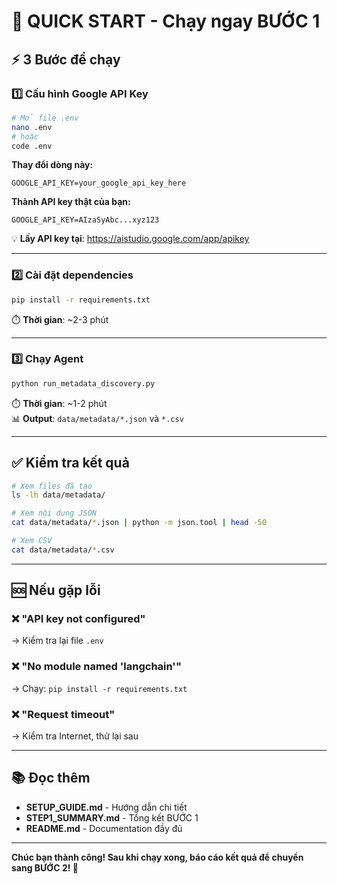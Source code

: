 # 🚀 QUICK START - Chạy ngay BƯỚC 1

## ⚡ 3 Bước để chạy

### 1️⃣ Cấu hình Google API Key

```bash
# Mở file .env
nano .env
# hoặc
code .env
```

**Thay đổi dòng này:**
```
GOOGLE_API_KEY=your_google_api_key_here
```

**Thành API key thật của bạn:**
```
GOOGLE_API_KEY=AIzaSyAbc...xyz123
```

💡 **Lấy API key tại**: https://aistudio.google.com/app/apikey

---

### 2️⃣ Cài đặt dependencies

```bash
pip install -r requirements.txt
```

⏱️ **Thời gian**: ~2-3 phút

---

### 3️⃣ Chạy Agent

```bash
python run_metadata_discovery.py
```

⏱️ **Thời gian**: ~1-2 phút  
📊 **Output**: `data/metadata/*.json` và `*.csv`

---

## ✅ Kiểm tra kết quả

```bash
# Xem files đã tạo
ls -lh data/metadata/

# Xem nội dung JSON
cat data/metadata/*.json | python -m json.tool | head -50

# Xem CSV
cat data/metadata/*.csv
```

---

## 🆘 Nếu gặp lỗi

### ❌ "API key not configured"
→ Kiểm tra lại file `.env`

### ❌ "No module named 'langchain'"
→ Chạy: `pip install -r requirements.txt`

### ❌ "Request timeout"
→ Kiểm tra Internet, thử lại sau

---

## 📚 Đọc thêm

- **SETUP_GUIDE.md** - Hướng dẫn chi tiết
- **STEP1_SUMMARY.md** - Tổng kết BƯỚC 1
- **README.md** - Documentation đầy đủ

---

**Chúc bạn thành công! Sau khi chạy xong, báo cáo kết quả để chuyển sang BƯỚC 2! 🎉**
